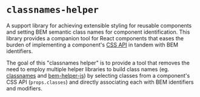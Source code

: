 # `classnames-helper`

A support library for achieving extensible styling for reusable components and setting BEM semantic class names for component identification. This library provides a companion tool for React components that eases the burden of implementing a component's [CSS API](https://material-ui.com/customization/overrides/) in tandem with BEM identifiers.

The goal of this "classnames helper" is to provide a tool that removes the need to employ multiple helper libraries to build class names (eg. [classnames](https://github.com/JedWatson/classnames) and [bem-helper-js](https://github.com/14islands/bem-helper-js)) by selecting classes from a component's CSS API (`props.classes`) and directly associating each with BEM identifiers and modifiers.
